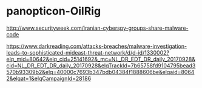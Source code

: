 # panopticon-OilRig

http://www.securityweek.com/iranian-cyberspy-groups-share-malware-code

https://www.darkreading.com/attacks-breaches/malware-investigation-leads-to-sophisticated-mideast-threat-network/d/d-id/1330002?elq_mid=80642&elq_cid=25141692&_mc=NL_DR_EDT_DR_daily_20170928&cid=NL_DR_EDT_DR_daily_20170928&elqTrackId=7b65758fd9104795bead3570b93309b2&elq=40000c7693b347bdb04384f1888606be&elqaid=80642&elqat=1&elqCampaignId=28186
